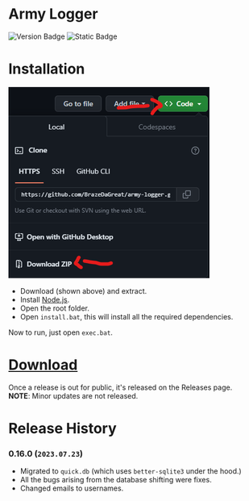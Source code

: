 # Army Logger
![Version Badge](https://img.shields.io/badge/version-0.11.0-white?labelColor=darkgreen)
![Static Badge](https://img.shields.io/badge/build-unstable-darkred?labelColor=darkgreen)

# Installation
![Download Instructions](image.png)
- Download (shown above) and extract.
- Install [Node.js](https://nodejs.org/en).
- Open the root folder.
- Open `install.bat`, this will install all the required dependencies.

Now to run, just open `exec.bat`.

# [Download](https://github.com/BrazeDaGreat/army-logger/releases)
Once a release is out for public, it's released on the Releases page.<br>
**NOTE**: Minor updates are not released.

# Release History
### 0.16.0 (`2023.07.23`)
- Migrated to `quick.db` (which uses `better-sqlite3` under the hood.)
- All the bugs arising from the database shifting were fixes.
- Changed emails to usernames.